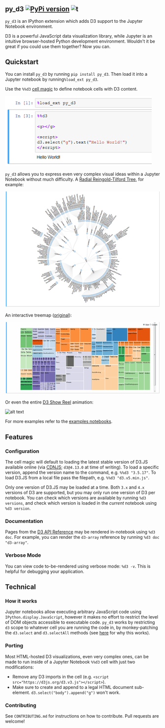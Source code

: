 ## py_d3  [![PyPi version](https://img.shields.io/pypi/v/py_d3.svg)](https://pypi.python.org/pypi/py_d3/) ![t](https://img.shields.io/badge/status-stable-green.svg)

`py_d3` is an IPython extension which adds D3 support to the Jupyter Notebook environment.

D3 is a powerful JavaScript data visualization library, while Jupyter is an intuitive browser-hosted Python 
development environment. Wouldn't it be great if you could use them together? Now you can.
 
## Quickstart

You can install `py_d3` by running `pip install py_d3`. Then load it into a Jupyter notebook by 
running`%load_ext py_d3`.

Use the `%%d3` [cell magic](http://ipython.readthedocs.io/en/stable/config/extensions/index.html#ipython-extensions) 
to define notebook cells with D3 content.

![alt text](./figures/import-py-d3-example.png "Logo Title Text 1")

`py_d3` allows you to express even very complex visual ideas within a Jupyter Notebook without much difficulty.
A [Radial Reingold-Tilford Tree](http://bl.ocks.org/mbostock/4063550), for example:

![alt text](./figures/radial-tree-example.png "Logo Title Text 1")

An interactive treemap ([original](http://bl.ocks.org/mbostock/4063582)):

![alt text](./figures/tree-diagram-example.gif "Logo Title Text 1")

Or even the entire [D3 Show Reel](https://bl.ocks.org/mbostock/1256572) animation:

![alt text](./figures/show-reel.gif "Logo Title Text 1")

For more examples refer to the [examples notebooks](https://github.com/ResidentMario/py_d3/tree/master/notebooks).

## Features

### Configuration

The cell magic will default to loading the latest stable version of D3.JS available online (via 
[CDNJS](https://cdnjs.com/about); `d3@4.13.0` at time of writing). To load a specific version, append the version 
name to the command, e.g. `%%d3 "3.5.17"`. To load D3.JS from a local file pass the filepath, e.g. 
`%%d3 "d3.v5.min.js"`.

Only one version of D3.JS may be loaded at a time. Both `3.x` and `4.x` versions of D3 are supported, but you may 
only run one version of D3 per notebook. You can check which versions are available by running `%d3 versions`, and check which version 
is loaded in the *current* notebook using `%d3 version`. 

### Documentation

Pages from the [D3 API Reference](https://github.com/d3/d3/blob/master/API.md) may be rendered in-notebook using 
`%d3 doc`. For example, you can render the `d3-array` reference by running `%d3 doc "d3-array"`.

### Verbose Mode

You can view code to-be-rendered using verbose mode: `%d3 -v`. This is helpful for debugging your application.

## Technical

### How it works

Jupyter notebooks allow executing arbitrary JavaScript code using `IPython.display.JavaScript`, however it makes no 
effort to restrict the level of DOM objects accessible to executable code. `py_d3` works by restricting `d3` scope to
whatever cell you are running the code in, by monkey-patching the `d3.select` and `d3.selectAll` methods (see 
[here](https://github.com/d3/d3/issues/2947) for why this works).

### Porting

Most HTML-hosted D3 visualizations, even very complex ones, can be made to run inside of a Jupyter Notebook `%%d3` cell with just two modifications:

* Remove any D3 imports in the cell (e.g. `<script src="https://d3js.org/d3.v3.js"></script>`).
* Make sure to create and append to a legal HTML document sub-element. `d3.select("body").append("g")` won't work.

### Contributing

See `CONTRIBUTING.md` for instructions on how to contribute. Pull requests are welcome!